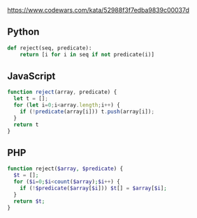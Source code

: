 https://www.codewars.com/kata/52988f3f7edba9839c00037d

## Python
```python
def reject(seq, predicate):
    return [i for i in seq if not predicate(i)]
```

## JavaScript
```js
function reject(array, predicate) {
  let t = [];
  for (let i=0;i<array.length;i++) {
    if (!predicate(array[i])) t.push(array[i]);
  }
  return t
}
```

## PHP
```php
function reject($array, $predicate) {
  $t = [];
  for ($i=0;$i<count($array);$i++) {
    if (!$predicate($array[$i])) $t[] = $array[$i];
  }
  return $t;
}
```